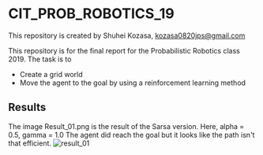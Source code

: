 # CIT_PROB_ROBOTICS_19                                                            
This repository is created by Shuhei Kozasa, kozasa0820jps@gmail.com


This repository is for the final report for the Probabilistic Robotics class 2019.
The task is to
* Create a grid world
* Move the agent to the goal by using a reinforcement learning method

## Results
The image Result_01.png is the result of the Sarsa version.
Here, alpha = 0.5, gamma = 1.0
The agent did reach the goal but it looks like the path isn't that efficient.
![result_01](https://github.com/shulace13/cit_prob_robotics_19/blob/master/Result_01.png)
